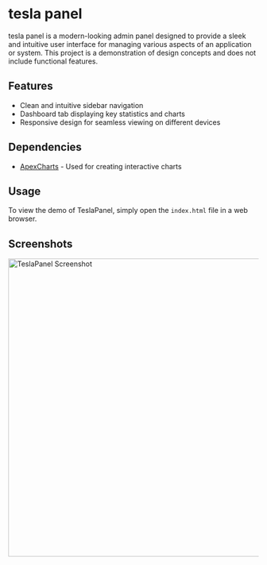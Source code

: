 # tesla panel

tesla panel is a modern-looking admin panel designed to provide a sleek and intuitive user interface for managing various aspects of an application or system. This project is a demonstration of design concepts and does not include functional features.

## Features

- Clean and intuitive sidebar navigation
- Dashboard tab displaying key statistics and charts
- Responsive design for seamless viewing on different devices

## Dependencies

- [ApexCharts](https://apexcharts.com/) - Used for creating interactive charts

## Usage

To view the demo of TeslaPanel, simply open the `index.html` file in a web browser.

## Screenshots

<img src="https://cdn.discordapp.com/attachments/922090113285103616/1229858846101733518/Screenshot_2024-04-16_201943.png?ex=6631364e&is=661ec14e&hm=04c358d82c92814cc206d99ab4cf8a5856424ade3e0ee00070cd15441563da57&" alt="TeslaPanel Screenshot" width="600">
